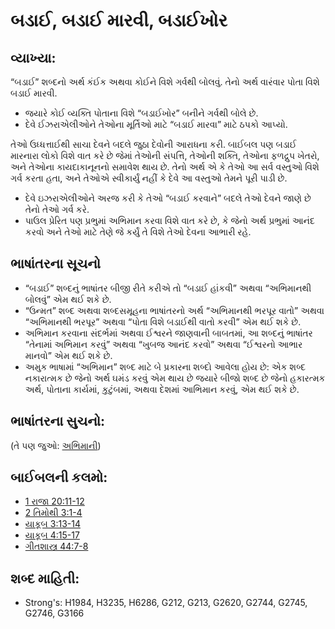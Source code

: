# બડાઈ, બડાઈ મારવી, બડાઈખોર 

## વ્યાખ્યા: 

“બડાઈ” શબ્દનો અર્થ કંઈક અથવા કોઈને વિશે ગર્વથી બોલવું.
તેનો અર્થ વારંવાર પોતા વિશે બડાઈ મારવી.

* જયારે કોઈ વ્યક્તિ પોતાના વિશે “બડાઈખોર” બનીને ગર્વથી બોલે છે.
* દેવે ઈઝરાએલીઓને તેઓના મૂર્તિઓ માટે “બડાઈ મારવા” માટે ઠપકો આપ્યો.

તેઓ ઉધ્ધત્તાઈથી સાચા દેવને બદલે જુઠા દેવોની આરાધના કરી.
બાઈબલ પણ બડાઈ મારનારા લોકો વિશે વાત કરે છે જેમાં તેઓની  સંપત્તિ, તેઓની શક્તિ, તેઓના ફળદ્રુપ ખેતરો, અને તેઓના કાયદાકાનૂનનો સમાવેશ થાય છે.
તેનો અર્થ એ કે તેઓ આ સર્વ વસ્તુઓ વિશે ગર્વ કરતા હતા, અને તેઓએ સ્વીકાર્યું નહીં કે દેવે આ વસ્તુઓ તેમને પૂરી પાડી છે.

* દેવે ઇઝરાએલીઓને અરજ કરી કે તેઓ “બડાઈ કરવાને” બદલે તેઓ દેવને જાણે છે તેનો તેઓ ગર્વ કરે.
* પાઉલ પ્રેરિત પણ પ્રભુમાં અભિમાન કરવા વિશે વાત કરે છે, કે જેનો અર્થ પ્રભુમાં આનંદ કરવો અને તેઓ માટે તેણે જે કર્યું તે વિશે તેઓ દેવના આભારી રહે.

## ભાષાંતરના સૂચનો 

* “બડાઈ” શબ્દનું ભાષાંતર બીજી રીતે કરીએ તો “બડાઈ હાંકવી” અથવા “અભિમાનથી બોલવું” એમ થઈ શકે છે.
* “ઉન્મત” શબ્દ અથવા શબ્દસમૂહના ભાષાંતરનો અર્થ “અભિમાનથી ભરપૂર વાતો” અથવા “અભિમાનથી ભરપૂર” અથવા “પોતા વિશે બડાઈથી વાતો કરવી” એમ થઈ શકે છે.
* અભિમાન કરવાના સંદર્ભમાં અથવા ઈશ્વરને જાણવાની બાબતમાં, આ શબ્દનું ભાષાંતર “તેનામાં અભિમાન કરવું” અથવા “ખુબજ આનંદ કરવો” અથવા “ઈશ્વરનો આભાર માનવો” એમ થઈ શકે છે.
* અમુક ભાષામાં “અભિમાન” શબ્દ માટે બે પ્રકારના શબ્દો આવેલા હોય છે: એક શબ્દ નકારાત્મક છે જેનો અર્થ ઘમંડ કરવું એમ થાય છે જયારે બીજો શબ્દ છે જેનો હકારત્મક અર્થ, પોતાના કાર્યમાં, કુટુંબમાં, અથવા દેશમાં  આભિમાન કરવું, એમ થઈ શકે છે.

## ભાષાંતરના સુચનો: 

(તે પણ જુઓ: [અભિમાની](../other/proud.md))

## બાઈબલની કલમો: 

* [1 રાજા 20:11-12](rc://gu/tn/help/1ki/20/11)
* [2 તિમોથી 3:1-4](rc://gu/tn/help/2ti/03/01)
* [યાકૂબ 3:13-14](rc://gu/tn/help/jas/03/13)
* [યાકૂબ 4:15-17](rc://gu/tn/help/jas/04/15)
* [ગીતશાસ્ત્ર 44:7-8](rc://gu/tn/help/psa/044/007)

## શબ્દ માહિતી: 

* Strong's: H1984, H3235, H6286, G212, G213, G2620, G2744, G2745, G2746, G3166

